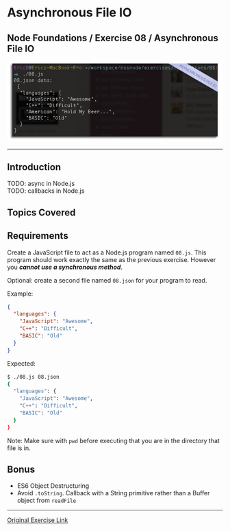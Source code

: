 # Asynchronous File IO
## Node Foundations / Exercise 08 / Asynchronous File IO


![Asynchronous File IO](aSyncScrn.jpg?raw=true "Asynchronous File IO Screenshot")
***

## Introduction

TODO: async in Node.js  
TODO: callbacks in Node.js

## Topics Covered

## Requirements

Create a JavaScript file to act as a Node.js program named `08.js`. This program
should work exactly the same as the previous exercise. However you **_cannot use a
synchronous method_**.

Optional: create a second file named `08.json` for your program to read.

Example:

```json
{
  "languages": {
    "JavaScript": "Awesome",
    "C++": "Difficult",
    "BASIC": "Old"
  }
}
```

Expected:

```bash
$ ./08.js 08.json
{
  "languages": {
    "JavaScript": "Awesome",
    "C++": "Difficult",
    "BASIC": "Old"
  }
}

```

Note: Make sure with `pwd` before executing that you are in the directory that
file is in.

## Bonus

-   ES6 Object Destructuring
-   Avoid `.toString`. Callback with a String primitive rather than a Buffer object
    from `readFile`



***
[Original Exercise Link](https://github.com/nashville-software-school/node-milestones/blob/master/01-foundations/exercises/08-async_file_io.md)
